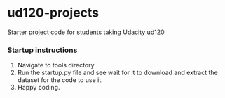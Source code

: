 ud120-projects
==============

Starter project code for students taking Udacity ud120

### Startup instructions
1. Navigate to tools directory
2. Run the startup.py file and see wait for it to download and extract the dataset for the code to use it.
3. Happy coding.
